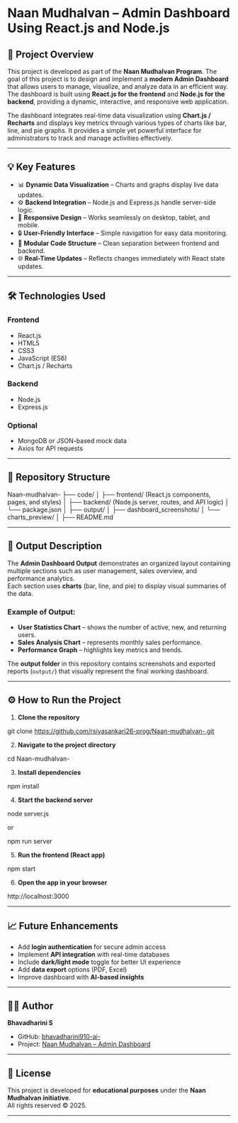 # Naan Mudhalvan – Admin Dashboard Using React.js and Node.js

## 📖 Project Overview
This project is developed as part of the **Naan Mudhalvan Program**. The goal of this project is to design and implement a **modern Admin Dashboard** that allows users to manage, visualize, and analyze data in an efficient way. The dashboard is built using **React.js for the frontend** and **Node.js for the backend**, providing a dynamic, interactive, and responsive web application.

The dashboard integrates real-time data visualization using **Chart.js / Recharts** and displays key metrics through various types of charts like bar, line, and pie graphs. It provides a simple yet powerful interface for administrators to track and manage activities effectively.

---

## 💡 Key Features
- 📊 **Dynamic Data Visualization** – Charts and graphs display live data updates.  
- ⚙️ **Backend Integration** – Node.js and Express.js handle server-side logic.  
- 🎨 **Responsive Design** – Works seamlessly on desktop, tablet, and mobile.  
- 🔒 **User-Friendly Interface** – Simple navigation for easy data monitoring.  
- 📁 **Modular Code Structure** – Clean separation between frontend and backend.  
- 🌐 **Real-Time Updates** – Reflects changes immediately with React state updates.

---

## 🛠️ Technologies Used
### Frontend
- React.js  
- HTML5  
- CSS3  
- JavaScript (ES6)  
- Chart.js / Recharts  

### Backend
- Node.js  
- Express.js  

### Optional
- MongoDB or JSON-based mock data  
- Axios for API requests  

---

## 📂 Repository Structure

Naan-mudhalvan- ├── code/ │   ├── frontend/ (React.js components, pages, and styles) │   ├── backend/ (Node.js server, routes, and API logic) │   └── package.json │ ├── output/ │   ├── dashboard_screenshots/ │   └── charts_preview/ │ ├── README.md

---

## 🧩 Output Description
The **Admin Dashboard Output** demonstrates an organized layout containing multiple sections such as user management, sales overview, and performance analytics.  
Each section uses **charts** (bar, line, and pie) to display visual summaries of the data.  

### Example of Output:
- **User Statistics Chart** – shows the number of active, new, and returning users.  
- **Sales Analysis Chart** – represents monthly sales performance.  
- **Performance Graph** – highlights key metrics and trends.  

The **output folder** in this repository contains screenshots and exported reports (`output/`) that visually represent the final working dashboard.

---

## ⚙️ How to Run the Project
1. **Clone the repository**

git clone https://github.com/rsivasankari26-prog/Naan-mudhalvan-.git

2. **Navigate to the project directory**

cd Naan-mudhalvan-

3. **Install dependencies**

npm install

4. **Start the backend server**

node server.js

or

npm run server

5. **Run the frontend (React app)**

npm start

6. **Open the app in your browser**

http://localhost:3000

---

## 📈 Future Enhancements
- Add **login authentication** for secure admin access  
- Implement **API integration** with real-time databases  
- Include **dark/light mode** toggle for better UI experience  
- Add **data export** options (PDF, Excel)  
- Improve dashboard with **AI-based insights**

---

## 👩‍💻 Author
**Bhavadharini S**  
- GitHub: [bhavadharini910-ai-]()  
- Project: [Naan Mudhalvan – Admin Dashboard](https://github.com/bhavadharini910-ai)

---

## 🪪 License
This project is developed for **educational purposes** under the **Naan Mudhalvan initiative**.  
All rights reserved © 2025.


---
